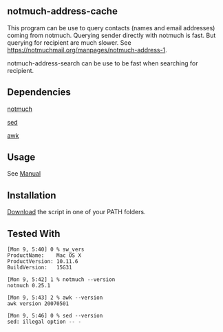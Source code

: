 ## notmuch-address-cache

This program can be use to query contacts (names and email addresses) coming from notmuch. Querying sender directly with notmuch is fast. But querying for recipient are much slower. See https://notmuchmail.org/manpages/notmuch-address-1.

notmuch-address-search can be use to be fast when searching for recipient.


## Dependencies

[notmuch](https://notmuchmail.org)

[sed](http://sed.sourceforge.net/)

[awk](https://www.gnu.org/software/gawk/manual/gawk.html)


## Usage

See [Manual](https://github.com/mbauhardt/notmuch-address-cache/blob/master/manual)


## Installation

[Download](https://github.com/mbauhardt/notmuch-address-cache/releases/latest) the script in one of your PATH folders.


## Tested With

    [Mon 9, 5:40] 0 % sw_vers                                      
    ProductName:    Mac OS X
    ProductVersion: 10.11.6
    BuildVersion:   15G31 

    [Mon 9, 5:42] 1 % notmuch --version                                               
    notmuch 0.25.1

    [Mon 9, 5:43] 2 % awk --version
    awk version 20070501

    [Mon 9, 5:46] 0 % sed --version
    sed: illegal option -- -


